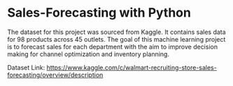 # Sales-Forecasting with Python
The dataset for this project was sourced from Kaggle. It contains sales data for 98 products across 45 outlets. 
The goal of this machine learning project is to forecast sales for each department with the aim to improve decision making for channel optimization
and inventory planning. 

Dataset Link: https://www.kaggle.com/c/walmart-recruiting-store-sales-forecasting/overview/description
